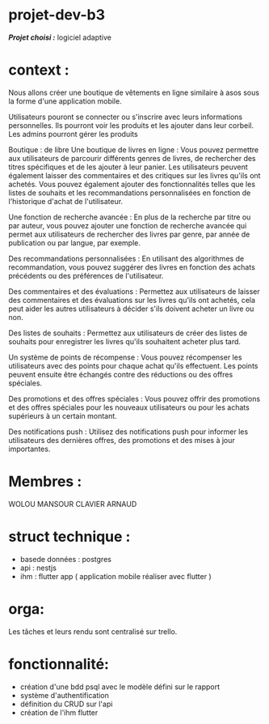 # projet-dev-b3
***Projet choisi :*** logiciel adaptive 

# context :
Nous allons créer une boutique de vêtements en ligne similaire à asos sous la forme d'une application mobile.

Utilisateurs pouront se connecter ou s'inscrire avec leurs informations personnelles. Ils pourront voir les produits et les ajouter dans leur corbeil.
Les admins pourront gérer les produits 

Boutique : de libre
Une boutique de livres en ligne : Vous pouvez permettre aux utilisateurs de parcourir différents genres de livres, de rechercher des titres spécifiques et de les ajouter à leur panier. Les utilisateurs peuvent également laisser des commentaires et des critiques sur les livres qu'ils ont achetés. Vous pouvez également ajouter des fonctionnalités telles que les listes de souhaits et les recommandations personnalisées en fonction de l'historique d'achat de l'utilisateur.


Une fonction de recherche avancée : En plus de la recherche par titre ou par auteur, vous pouvez ajouter une fonction de recherche avancée qui permet aux utilisateurs de rechercher des livres par genre, par année de publication ou par langue, par exemple.

Des recommandations personnalisées : En utilisant des algorithmes de recommandation, vous pouvez suggérer des livres en fonction des achats précédents ou des préférences de l'utilisateur.

Des commentaires et des évaluations : Permettez aux utilisateurs de laisser des commentaires et des évaluations sur les livres qu'ils ont achetés, cela peut aider les autres utilisateurs à décider s'ils doivent acheter un livre ou non.

Des listes de souhaits : Permettez aux utilisateurs de créer des listes de souhaits pour enregistrer les livres qu'ils souhaitent acheter plus tard.

Un système de points de récompense : Vous pouvez récompenser les utilisateurs avec des points pour chaque achat qu'ils effectuent. Les points peuvent ensuite être échangés contre des réductions ou des offres spéciales.

Des promotions et des offres spéciales : Vous pouvez offrir des promotions et des offres spéciales pour les nouveaux utilisateurs ou pour les achats supérieurs à un certain montant.

Des notifications push : Utilisez des notifications push pour informer les utilisateurs des dernières offres, des promotions et des mises à jour importantes.
# Membres : 
WOLOU MANSOUR
CLAVIER ARNAUD 
# struct technique :
- basede données : postgres
- api : nestjs
- ihm : flutter app ( application mobile réaliser avec flutter )

# orga:
Les tâches et leurs rendu sont centralisé sur trello. 


# fonctionnalité:
- création d'une bdd psql avec le modèle défini sur le rapport
- système d'authentification
- définition du CRUD  sur l'api
- création de l'ihm flutter
